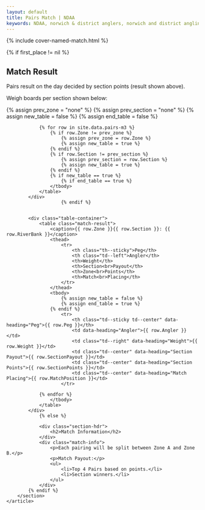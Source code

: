 ```yaml
---
layout: default
title: Pairs Match | NDAA
keywords: NDAA, norwich & district anglers, norwich and district angling, norwich & district, matches, fishing match, match list, match calendar, match listing, pairs match
---
```

{% include cover-named-match.html %}

<main class="wrapper wrapper--padding wrapper--min-height">
    <article id="Information">
        <section>
            {% if first_place != nil %}
                <div class="section-hdr">
                    <h2>Match Result</h2>
                </div>
                <div class="match-info">
                    <p>Pairs result on the day decided by section points (result shown above).</p>
                    <p>Weigh boards per section shown below:</p>
                </div>
                {% assign prev_zone = "none" %}
                {% assign prev_section = "none" %}
                {% assign new_table = false %}
                {% assign end_table = false %}

                {% for row in site.data.pairs-m3 %}
                    {% if row.Zone != prev_zone %}
                        {% assign prev_zone = row.Zone %}
                        {% assign new_table = true %}
                    {% endif %}
                    {% if row.Section != prev_section %}
                        {% assign prev_section = row.Section %}
                        {% assign new_table = true %}
                    {% endif %}
                    {% if new_table == true %}
                        {% if end_table == true %}
                    </tbody>
                </table>
            </div>
                        {% endif %}


            <div class="table-container">
                <table class="match-result">
                    <caption>{{ row.Zone }}{{ row.Section }}: {{ row.RiverBank }}</caption>
                    <thead>
                        <tr>
                            <th class="th--sticky">Peg</th>
                            <th class="td--left">Angler</th>
                            <th>Weight</th>
                            <th>Section<br>Payout</th>
                            <th>Zone<br>Points</th>
                            <th>Match<br>Placing</th>
                        </tr>
                    </thead>
                    <tbody>
                        {% assign new_table = false %}
                        {% assign end_table = true %}
                    {% endif %}
                        <tr>
                            <th class="td--sticky td--center" data-heading="Peg">{{ row.Peg }}</th>
                            <td data-heading="Angler">{{ row.Angler }}</td>
                            <td class="td--right" data-heading="Weight">{{ row.Weight }}</td>
                            <td class="td--center" data-heading="Section Payout">{{ row.SectionPayout }}</td>
                            <td class="td--center" data-heading="Section Points">{{ row.SectionPoints }}</td>
                            <td class="td--center" data-heading="Match Placing">{{ row.MatchPosition }}</td>
                        </tr>
            
                {% endfor %}
                    </tbody>
                </table>
            </div>
                {% else %}

                <div class="section-hdr">
                    <h2>Match Information</h2>
                </div>
                <div class="match-info">
                    <p>Each pairing will be split between Zone A and Zone B.</p>
                    <p>Match Payout:</p>
                    <ul>
                        <li>Top 4 Pairs based on points.</li>
                        <li>Section winners.</li>
                    </ul>
                </div>
            {% endif %}
        </section>
    </article>
</main>